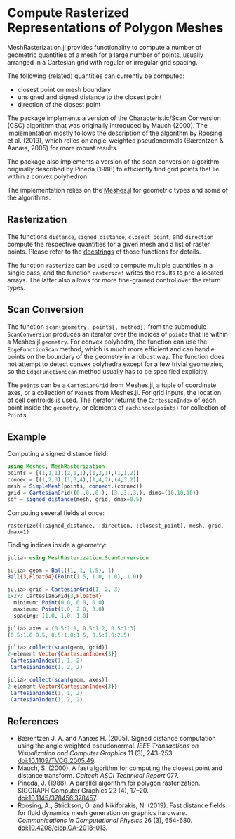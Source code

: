 # Compute Rasterized Representations of Polygon Meshes

MeshRasterization.jl provides functionality to compute a number of geometric quantities of
a mesh for a large number of points, usually arranged in a Cartesian grid with regular or
irregular grid spacing.

The following (related) quantities can currently be computed:

- closest point on mesh boundary
- unsigned and signed distance to the closest point
- direction of the closest point

The package implements a version of the Characteristic/Scan Conversion (CSC) algorithm that
was originally introduced by Mauch (2000). The implementation mostly follows the description
of the algorithm by Roosing et al. (2019), which relies on angle-weighted pseudonormals
(Bærentzen & Aanæs, 2005) for more robust results.

The package also implements a version of the scan conversion algorithm originally described
by Pineda (1988) to efficiently find grid points that lie within a convex polyhedron.

The implementation relies on the [Meshes.jl](https://github.com/JuliaGeometry/Meshes.jl)
for geometric types and some of the algorithms.


## Rasterization

The functions `distance`, `signed_distance`, `closest_point`, and `direction` compute the
respective quantities for a given mesh and a list of raster points. Please refer to the
[docstrings](https://docs.julialang.org/en/v1/manual/documentation/) of those functions for
details.

The function `rasterize` can be used to compute multiple quantities in a single pass, and
the function `rasterize!` writes the results to pre-allocated arrays. The latter also allows for more fine-grained control over the return types.


## Scan Conversion

The function `scan(geometry, points[, method])` from the submodule `ScanConversion` produces
an iterator over the indices of `points` that lie within a Meshes.jl `geometry`. For convex
polyhedra, the function can use the `EdgeFunctionScan` method, which is much more efficient
and can handle points on the boundary of the geometry in a robust way. The function does not
attempt to detect convex polyhedra except for a few trivial geometries, so the
`EdgeFunctionScan` method usually has to be specified explicitly.

The `points` can be a `CartesianGrid` from Meshes.jl, a tuple of coordinate axes, or
a collection of `Point`s from Meshes.jl. For grid inputs, the location of cell centroids is
used. The iterator returns the `CartesianIndex` of each point inside the `geometry`, or
elements of `eachindex(points)` for collection of `Point`s.


## Example

Computing a signed distance field:

```julia
using Meshes, MeshRasterization
points = [(1,1,1),(2,1,1),(1,2,1),(1,1,2)]
connec = [(1,2,3),(1,3,4),(1,4,2),(4,3,2)]
mesh = SimpleMesh(points, connect.(connec))
grid = CartesianGrid((0.,0.,0.), (3.,3.,3.), dims=(10,10,10))
sdf = signed_distance(mesh, grid, dmax=0.5)
```

Computing several fields at once:

```
rasterize((:signed_distance, :direction, :closest_point), mesh, grid, dmax=1)
```

Finding indices inside a geometry:

```julia
julia> using MeshRasterization.ScanConversion

julia> geom = Ball((1, 1, 1.5), 1)
Ball{3,Float64}(Point(1.5, 1.0, 1.0), 1.0))

julia> grid = CartesianGrid(1, 2, 3)
1×2×3 CartesianGrid{3,Float64}
  minimum: Point(0.0, 0.0, 0.0)
  maximum: Point(1.0, 2.0, 3.0)
  spacing: (1.0, 1.0, 1.0)

julia> axes = (0.5:1:1, 0.5:1:2, 0.5:1:3)
(0.5:1.0:0.5, 0.5:1.0:1.5, 0.5:1.0:2.5)

julia> collect(scan(geom, grid))
2-element Vector{CartesianIndex{3}}:
 CartesianIndex(1, 1, 2)
 CartesianIndex(1, 2, 2)

julia> collect(scan(geom, axes))
2-element Vector{CartesianIndex{3}}:
 CartesianIndex(1, 1, 2)
 CartesianIndex(1, 2, 2)
```


## References

- Bærentzen J. A. and Aanæs H. (2005). Signed distance computation using the angle weighted
  pseudonormal. *IEEE Transactions on Visualization and Computer Graphics* 11 (3), 243–253.
  [doi:10.1109/TVCG.2005.49](https://doi.org/10.1109/TVCG.2005.49).
- Mauch, S. (2000). A fast algorithm for computing the closest point and distance transform.
  *Caltech ASCI Technical Report* 077.
- Pineda, J. (1988). A parallel algorithm for polygon rasterization. SIGGRAPH Computer Graphics 22 (4), 17–20. [doi:10.1145/378456.378457](https://doi.org/10.1145/378456.378457).
- Roosing, A., Strickson, O. and Nikiforakis, N. (2019). Fast distance fields for fluid
  dynamics mesh generation on graphics hardware. *Communications in Computational Physics*
  26 (3), 654-680. [doi:10.4208/cicp.OA-2018-013](https://doi.org/10.4208/cicp.OA-2018-013).
